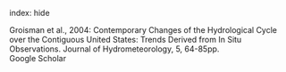 index: hide

<div class="Citation">

  <div class="Citation-body">
    <div class="Citation-text">Groisman et al., 2004: Contemporary Changes of the Hydrological Cycle over the Contiguous United States: Trends Derived from In Situ Observations. <span class="Article-journal">Journal of Hydrometeorology, </span><span class="Article-volume">5, </span>64-85pp.</div>
    <div class="Citation-links">
      <div class="CitationLink" data-href="https://scholar.google.com/scholar?q=Contemporary+Changes+of+the+Hydrological+Cycle+over+the+Contiguous+United+States%3A+Trends+Derived+from+In+Situ+Observations">
        <div class="CitationLink-icon CitationLink-Scholar"></div>
        <div class="CitationLink-text">Google Scholar</div>
      </div>
    </div>
  </div>
</div>


<div class="Citation-copy">

</div>